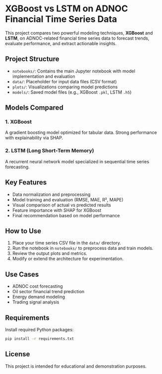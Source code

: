 
# XGBoost vs LSTM on ADNOC Financial Time Series Data

This project compares two powerful modeling techniques, **XGBoost** and **LSTM**, on ADNOC-related financial time series data to forecast trends, evaluate performance, and extract actionable insights.

## Project Structure

- `notebooks/`: Contains the main Jupyter notebook with model implementation and evaluation
- `data/`: Placeholder for input data files (CSV format)
- `plots/`: Visualizations comparing model predictions
- `models/`: Saved model files (e.g., XGBoost `.pkl`, LSTM `.h5`)

## Models Compared

### 1. XGBoost
A gradient boosting model optimized for tabular data. Strong performance with explainability via SHAP.

### 2. LSTM (Long Short-Term Memory)
A recurrent neural network model specialized in sequential time series forecasting.

## Key Features

- Data normalization and preprocessing
- Model training and evaluation (RMSE, MAE, R², MAPE)
- Visual comparison of actual vs predicted results
- Feature importance with SHAP for XGBoost
- Final recommendation based on model performance

## How to Use

1. Place your time series CSV file in the `data/` directory.
2. Run the notebook in `notebooks/` to preprocess data and train models.
3. Review the output plots and metrics.
4. Modify or extend the architecture for experimentation.

## Use Cases

- ADNOC cost forecasting
- Oil sector financial trend prediction
- Energy demand modeling
- Trading signal analysis

## Requirements

Install required Python packages:

```bash
pip install -r requirements.txt
```

## License

This project is intended for educational and demonstration purposes.
